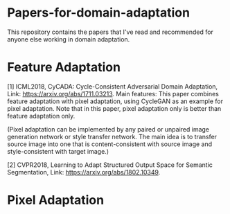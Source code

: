 # Papers-for-domain-adaptation
This repository contains the papers that I've read and recommended for anyone else working in domain adaptation.

# Feature Adaptation

[1] ICML2018, CyCADA: Cycle-Consistent Adversarial Domain Adaptation, Link: https://arxiv.org/abs/1711.03213.
Main features: This paper combines feature adaptation with pixel adaptation, using CycleGAN as an example for pixel adaptation. Note that in this paper, pixel adaptation only is better than feature adaptation only. 

(Pixel adaptation can be implemented by any paired or unpaired image generation network or style transfer network. The main idea is to transfer source image into one that is content-consistent with source image and style-consistent with target image.)

[2] CVPR2018, Learning to Adapt Structured Output Space for Semantic Segmentation, Link: https://arxiv.org/abs/1802.10349.

# Pixel Adaptation

